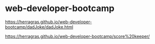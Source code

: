 # web-developer-bootcamp

https://herragras.github.io/web-developer-bootcamp/dadJoke/dadJoke.html

https://herragras.github.io/web-developer-bootcamp/score%20keeper/
